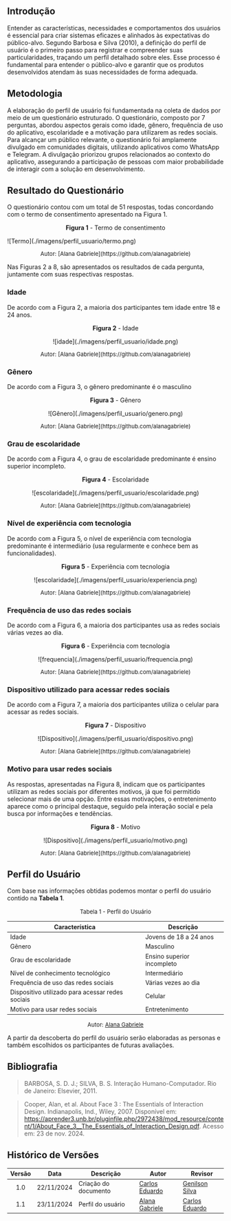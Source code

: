 ## Introdução

Entender as características, necessidades e comportamentos dos usuários é essencial para criar sistemas eficazes e alinhados às expectativas do público-alvo. Segundo Barbosa e Silva (2010), a definição do perfil de usuário é o primeiro passo para registrar e compreender suas particularidades, traçando um perfil detalhado sobre eles. Esse processo é fundamental para entender o público-alvo e garantir que os produtos desenvolvidos atendam às suas necessidades de forma adequada.

## Metodologia

A elaboração do perfil de usuário foi fundamentada na coleta de dados por meio de um questionário estruturado. O questionário, composto por 7 perguntas, abordou aspectos gerais como idade, gênero, frequência de uso do aplicativo, escolaridade e a motivação para utilizarem as redes sociais. Para alcançar um público relevante, o questionário foi amplamente divulgado em comunidades digitais, utilizando aplicativos como WhatsApp e Telegram. A divulgação priorizou grupos relacionados ao contexto do aplicativo, assegurando a participação de pessoas com maior probabilidade de interagir com a solução em desenvolvimento.

## Resultado do Questionário

O questionário contou com um total de 51 respostas, todas concordando com o termo de consentimento apresentado na Figura 1.

<p style="text-align: center"><strong> Figura 1</strong> - Termo de consentimento</p>
![Termo](./imagens/perfil_usuario/termo.png)
<font size="2"><p style="text-align: center"> Autor:  [Alana Gabriele](https://github.com/alanagabriele)  </p></font>

Nas Figuras 2 a 8, são apresentados os resultados de cada pergunta, juntamente com suas respectivas respostas.

### Idade

De acordo com a Figura 2, a maioria dos participantes tem idade entre 18 e 24 anos.

<p style="text-align: center"><strong> Figura 2</strong> - Idade</p>
<center>![idade](./imagens/perfil_usuario/idade.png)</center>
<font size="2"><p style="text-align: center"> Autor:  [Alana Gabriele](https://github.com/alanagabriele)  </p></font>

### Gênero

De acordo com a Figura 3, o gênero predominante é o masculino

<p style="text-align: center"><strong> Figura 3</strong> - Gênero</p>
<center>![Gênero](./imagens/perfil_usuario/genero.png)</center>
<font size="2"><p style="text-align: center"> Autor:  [Alana Gabriele](https://github.com/alanagabriele)  </p></font>

### Grau de escolaridade

De acordo com a Figura 4, o grau de escolaridade predominante é ensino superior incompleto.

<p style="text-align: center"><strong> Figura 4</strong> - Escolaridade</p>
<center>![escolaridade](./imagens/perfil_usuario/escolaridade.png)</center>
<font size="2"><p style="text-align: center"> Autor:  [Alana Gabriele](https://github.com/alanagabriele)  </p></font>

### Nível de experiência com tecnologia

De acordo com a Figura 5, o nível de experiência com tecnologia predominante é intermediário (usa regularmente e conhece bem as funcionalidades).

<p style="text-align: center"><strong> Figura 5</strong> - Experiência com tecnologia</p>
<center>![escolaridade](./imagens/perfil_usuario/experiencia.png)</center>
<font size="2"><p style="text-align: center"> Autor:  [Alana Gabriele](https://github.com/alanagabriele)  </p></font>

### Frequência de uso das redes sociais

De acordo com a Figura 6, a maioria dos participantes usa as redes sociais várias vezes ao dia.

<p style="text-align: center"><strong> Figura 6</strong> - Experiência com tecnologia</p>
<center>![frequencia](./imagens/perfil_usuario/frequencia.png)</center>
<font size="2"><p style="text-align: center"> Autor:  [Alana Gabriele](https://github.com/alanagabriele)  </p></font>

### Dispositivo utilizado para acessar redes sociais

De acordo com a Figura 7, a maioria dos participantes utiliza o celular para acessar as redes sociais.

<p style="text-align: center"><strong> Figura 7</strong> - Dispositivo</p>
<center>![Dispositivo](./imagens/perfil_usuario/dispositivo.png)</center>
<font size="2"><p style="text-align: center"> Autor:  [Alana Gabriele](https://github.com/alanagabriele)  </p></font>

### Motivo para usar redes sociais

As respostas, apresentadas na Figura 8, indicam que os participantes utilizam as redes sociais por diferentes motivos, já que foi permitido selecionar mais de uma opção. Entre essas motivações, o entretenimento aparece como o principal destaque, seguido pela interação social e pela busca por informações e tendências.

<p style="text-align: center"><strong> Figura 8</strong> - Motivo</p>
<center>![Dispositivo](./imagens/perfil_usuario/motivo.png)</center>
<font size="2"><p style="text-align: center"> Autor:  [Alana Gabriele](https://github.com/alanagabriele)  </p></font>

## Perfil do Usuário

Com base nas informações obtidas podemos montar o perfil do usuário contido na **Tabela 1**.

<font size="2"><p style="text-align: center"> Tabela 1 - Perfil do Usuário </p></font>

| Característica                                   | Descrição                  |
| ------------------------------------------------ | -------------------------- |
| Idade                                            | Jovens de 18 a 24 anos     |
| Gênero                                           | Masculino                  |
| Grau de escolaridade                             | Ensino superior incompleto |
| Nível de conhecimento tecnológico                | Intermediário              |
| Frequência de uso das redes sociais              | Várias vezes ao dia        |
| Dispositivo utilizado para acessar redes sociais | Celular                    |
| Motivo para usar redes sociais                   | Entretenimento             |

<font size="2"><p style="text-align: center"> Autor: [Alana Gabriele](https://github.com/alanagabriele) </p></font>

A partir da descoberta do perfil do usuário serão elaboradas as personas e também escolhidos os participantes de futuras avaliações.

## Bibliografia

> BARBOSA, S. D. J.; SILVA, B. S. Interação Humano-Computador. Rio de Janeiro: Elsevier, 2011. <br>

> Cooper, Alan, et al. About Face 3 : The Essentials of Interaction Design. Indianapolis, Ind., Wiley, 2007. Disponível em: https://aprender3.unb.br/pluginfile.php/2972438/mod_resource/content/1/About_Face_3__The_Essentials_of_Interaction_Design.pdf. Acesso em: 23 de nov. 2024. <br>

## Histórico de Versões

| Versão | Data       | Descrição            | Autor                                              | Revisor                                          |
| :----: | ---------- | -------------------- | -------------------------------------------------- | ------------------------------------------------ |
|  1.0   | 22/11/2024 | Criação do documento | [Carlos Eduardo](https://github.com/dudupaz)       | [Genilson Silva](https://github.com/GenilsonJrs) |
|  1.1   | 23/11/2024 | Perfil do usuário    | [Alana Gabriele](https://github.com/alanagabriele) | [Carlos Eduardo](https://github.com/dudupaz)     |
